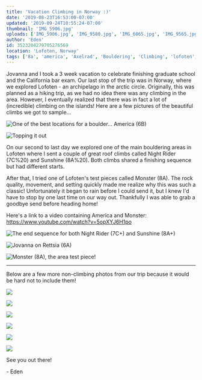 ```yaml
---
title: 'Vacation Climbing in Norway :)'
date: '2019-08-23T16:53:00-07:00'
updated: '2019-09-24T10:55:24-07:00'
thumbnail: 'IMG_5906.jpg'
uploads: ['IMG_5906.jpg', 'IMG_9580.jpg', 'IMG_6065.jpg', 'IMG_9565.jpg', 'A5904E17-7F2C-4CF1-A27E-62A953A30CFD.JPG', 'IMG_9280.jpg', 'IMG_9360.jpg', 'IMG_9385.jpg', 'IMG_9482.jpg', 'IMG_9578.jpg', 'IMG_9594.jpg']
author: 'Eden'
id: 3523204279705276569
location: 'Lofoten, Norway'
tags: ['8a', 'america', 'Axelrad', 'Bouldering', 'Climbing', 'lofoten', 'monster', 'norway', 'v11']
---
```


Jovanna and I took a 3 week vacation to celebrate finishing graduate school and the California bar exam. Our last stop of the trip was in Norway, where we explored Lofoten - an archipelago in the arctic circle. Originally, this was planned as a hiking trip, as we had no idea there was any climbing in the area. However, I eventually realized that there was in fact a lot of (incredible) climbing on the islands! Here are a few pictures of the beautiful climbs we got to sample...

![One of the best locations for a boulder... America (6B)](uploads/IMG_5906.jpg)

![Topping it out](uploads/IMG_9580.jpg)

On our second to last day we explored one of the main bouldering areas in Lofoten where I sent a couple of great roof climbs called Night Rider (7C%20) and Sunshine (8A%20). Both climbs shared a finishing sequence but had different starts.

After that, I tried one of Lofoten's test pieces called Monster (8A). The rock quality, movement, and setting quickly made me realize why this was such a classic! Unfortunately it began to rain before I could send it, but I knew I'd have to stop by one last time on our way out. Thankfully I was able to grab a goodbye send before heading home!

Here's a link to a video containing America and Monster: <https://www.youtube.com/watch?v=5opXYJ6H1po>

![The end sequence for both Night Rider (7C+) and Sunshine (8A+)](uploads/IMG_6065.jpg)

![Jovanna on Rettsia (6A)](uploads/IMG_9565.jpg)

![Monster (8A), the area test piece!](uploads/A5904E17-7F2C-4CF1-A27E-62A953A30CFD.JPG)

---

Below are a few more non-climbing photos from our trip because it would be hard not to include them!

![](uploads/IMG_9280.jpg)

![](uploads/IMG_9360.jpg)

![](uploads/IMG_9385.jpg)

![](uploads/IMG_9482.jpg)

![](uploads/IMG_9578.jpg)

![](uploads/IMG_9594.jpg)

See you out there!

\- Eden
